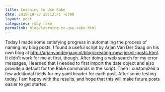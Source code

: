 ```yaml
---
title: Learning to Use Rake
date: 2018-10-27 23:13:45 -0700
layout: post
categories: ruby rake 
permalink: blog/learning-to-use-rake.html
---
```


Today I made some satisfying progress in automatiing the process of naming my blog posts. I found a useful script by Arjan Van Der Gaag on his own blog at <http://arjanvandergaag.nl/blog/creating-new-jekyll-posts.html>. It didn't work for me at first, though. After doing a web search for my error messages, I learned that I needed to first import the date object and also provide a default for the Rake commands in the script. Then I customized a few additional fields for my yaml header for each post. After some testing today, I am happy with the results, and hope that this will make future posts easier to get started.
